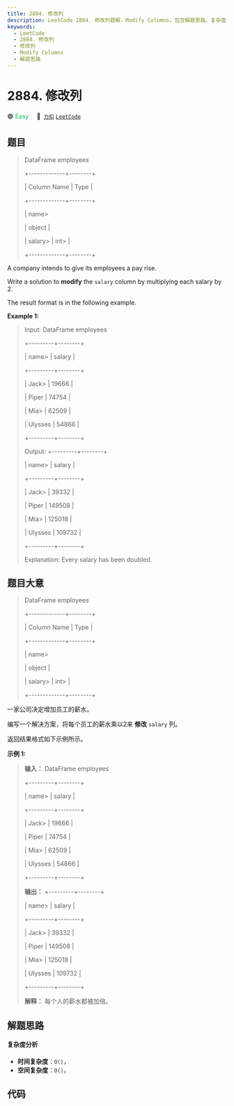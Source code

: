 ```yaml
---
title: 2884. 修改列
description: LeetCode 2884. 修改列题解，Modify Columns，包含解题思路、复杂度分析以及完整的 JavaScript 代码实现。
keywords:
  - LeetCode
  - 2884. 修改列
  - 修改列
  - Modify Columns
  - 解题思路
---
```


# 2884. 修改列

🟢 <font color=#15bd66>Easy</font>&emsp; 🔗&ensp;[`力扣`](https://leetcode.cn/problems/modify-columns) [`LeetCode`](https://leetcode.com/problems/modify-columns)

## 题目


> 
> DataFrame employees
> 
> +-------------+--------+
> 
> | Column Name | Type   |
> 
> +-------------+--------+
> 
> | name> 
> > 
> | object |
> 
> | salary> 
>   | int> 
> |
> 
> +-------------+--------+
> 
> 

A company intends to give its employees a pay rise.

Write a solution to **modify** the `salary` column by multiplying each salary
by 2.

The result format is in the following example.



**Example 1:**

> Input: DataFrame employees
> 
> +---------+--------+
> 
> | name> 
> | salary |
> 
> +---------+--------+
> 
> | Jack> 
> | 19666  |
> 
> | Piper   | 74754  |
> 
> | Mia> 
>  | 62509  |
> 
> | Ulysses | 54866  |
> 
> +---------+--------+
> 
> Output: +---------+--------+
> 
> | name> 
> | salary |
> 
> +---------+--------+
> 
> | Jack> 
> | 39332  |
> 
> | Piper   | 149508 |
> 
> | Mia> 
>  | 125018 |
> 
> | Ulysses | 109732 |
> 
> +---------+--------+
> 
> Explanation: Every salary has been doubled.


## 题目大意


> 
> DataFrame employees
> 
> +-------------+--------+
> 
> | Column Name | Type   |
> 
> +-------------+--------+
> 
> | name> 
> > 
> | object |
> 
> | salary> 
>   | int> 
> |
> 
> +-------------+--------+
> 
> 

一家公司决定增加员工的薪水。

编写一个解决方案，将每个员工的薪水乘以2来 **修改**  `salary` 列。

返回结果格式如下示例所示。



**示例 1:**

> 
> 
> 
> 
> 
> **输入：** DataFrame employees
> 
> +---------+--------+
> 
> | name> 
> | salary |
> 
> +---------+--------+
> 
> | Jack> 
> | 19666  |
> 
> | Piper   | 74754  |
> 
> | Mia> 
>  | 62509  |
> 
> | Ulysses | 54866  |
> 
> +---------+--------+
> 
> **输出：** +---------+--------+
> 
> | name> 
> | salary |
> 
> +---------+--------+
> 
> | Jack> 
> | 39332  |
> 
> | Piper   | 149508 |
> 
> | Mia> 
>  | 125018 |
> 
> | Ulysses | 109732 |
> 
> +---------+--------+
> 
> **解释：** 每个人的薪水都被加倍。


## 解题思路

#### 复杂度分析

- **时间复杂度**：`O()`，
- **空间复杂度**：`O()`，

## 代码

```javascript

```